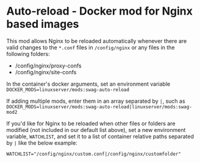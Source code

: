 # Auto-reload - Docker mod for Nginx based images

This mod allows Nginx to be reloaded automatically whenever there are valid changes to the `*.conf` files in `/config/nginx` or any files in the following folders:

- /config/nginx/proxy-confs
- /config/nginx/site-confs

In the container's docker arguments, set an environment variable `DOCKER_MODS=linuxserver/mods:swag-auto-reload`

If adding multiple mods, enter them in an array separated by `|`, such as `DOCKER_MODS=linuxserver/mods:swag-auto-reload|linuxserver/mods:swag-mod2`

If you'd like for Nginx to be reloaded when other files or folders are modified (not included in our default list above), set a new environment variable, `WATCHLIST`, and set it to a list of container relative paths separated by `|` like the below example:

`WATCHLIST="/config/nginx/custom.conf|/config/nginx/customfolder"`
